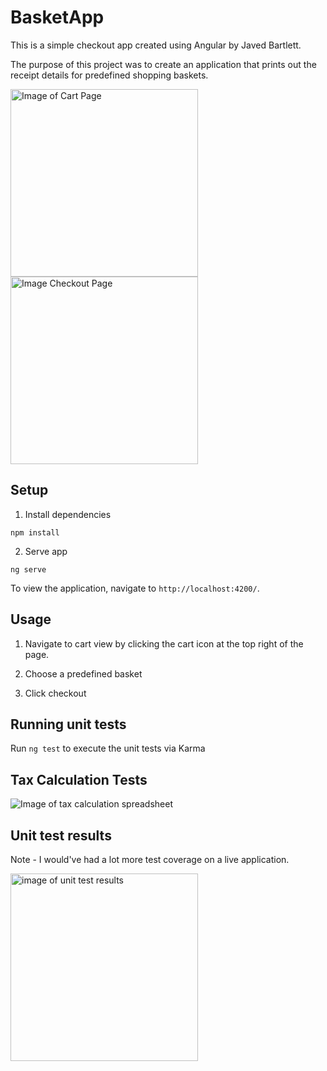 # BasketApp

This is a simple checkout app created using Angular by Javed Bartlett.

The purpose of this project was to create an application that prints out the receipt details for predefined shopping baskets.

<img src="https://i.imgur.com/GuDb8Sy.png)" alt="Image of Cart Page" width="300"/>

<img src="https://i.imgur.com/eAmmLHq.png" alt="Image Checkout Page" width="300"/>



## Setup

1. Install dependencies

`npm install`

2. Serve app

`ng serve`

To view the application, navigate to `http://localhost:4200/`.

## Usage

1. Navigate to cart view by clicking the cart icon at the top right of the page.

2. Choose a predefined basket

3. Click checkout

## Running unit tests

Run `ng test` to execute the unit tests via Karma


## Tax Calculation Tests

![Image of tax calculation spreadsheet](https://i.imgur.com/sVmKLeC.png)

## Unit test results

Note - I would've had a lot more test coverage on a live application.


<img src="https://i.imgur.com/dpvkHmr.png=250x" alt="image of unit test results" width="300"/>
